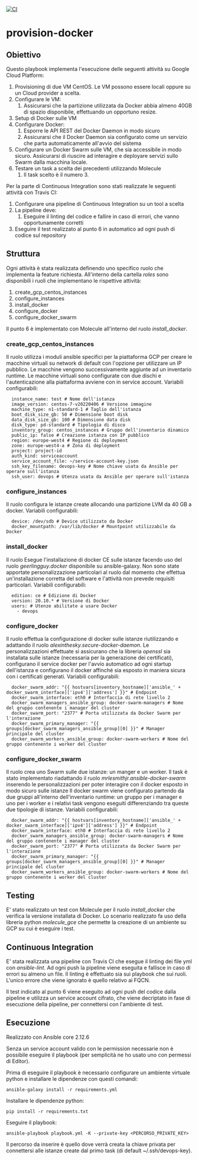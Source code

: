 [![CI](https://app.travis-ci.com/francesco-ferraris/provision-docker.svg?branch=travis-ci-dev)](https://app.travis-ci.com/francesco-ferraris/provision-docker)
# provision-docker

## Obiettivo

Questo playbook implementa l'esecuzione delle seguenti attività su Google Cloud Platform:
1. Provisioning di due VM CentOS. Le VM possono essere locali oppure su un
Cloud provider a scelta.
2. Configurare le VM:
   1. Assicurarsi che la partizione utilizzata da Docker abbia almeno 40GB di
   spazio disponibile, effettuando un opportuno resize.
3. Setup di Docker sulle VM
4. Configurare Docker:
   1. Esporre le API REST del Docker Daemon in modo sicuro
   2. Assicurarsi che il Docker Daemon sia configurato come un servizio che
   parta automaticamente all'avvio del sistema
5. Configurare un Docker Swarm sulle VM, che sia accessibile in modo sicuro.
Assicurarsi di riuscire ad interagire e deployare servizi sullo Swarm dalla
macchina locale.
6. Testare un task a scelta dei precedenti utilizzando Molecule
   1. Il task scelto è il numero 3.

Per la parte di Continuous Integration sono stati realizzate le seguenti attività con Travis CI:
1. Configurare una pipeline di Continuous Integration su un tool a scelta
2. La pipeline deve: 
   1. Eseguire il linting del codice e fallire in caso di errori, che vanno
   opportunamente corretti
3. Eseguire il test realizzato al punto 6 in automatico ad ogni push di codice
sul repository

## Struttura

Ogni attività è stata realizzata definendo uno specifico ruolo che implementa la feature richiesta.
All'interno della cartella _roles_ sono disponibili i ruoli che implementano le rispettive attività:
1. create_gcp_centos_instances
2. configure_instances
3. install_docker
4. configure_docker
5. configure_docker_swarm

Il punto 6 è implementato con Molecule all'interno del ruolo _install_docker_.

### create_gcp_centos_instances

Il ruolo utilizza i moduli ansible specifici per la piattaforma GCP per creare le macchine
virtuali su network di default con l'opzione per utilizzare un IP pubblico. Le macchine vengono successivamente aggiunte
ad un inventario runtime.
Le macchine virtuali sono configurate con due dischi e l'autenticazione alla piattaforma avviene con
in service account.
Variabili configurabili:

      instance_name: test # Nome dell'istanza
      image_version: centos-7-v20220406 # Versione immagine
      machine_type: n1-standard-1 # Taglio dell'istanza
      boot_disk_size_gb: 50 # Dimensione boot disk
      data_disk_size_gb: 100 # Dimensione data disk
      disk_type: pd-standard # Tipologia di disco
      inventory_group: centos_instances # Gruppo dell'inventario dinamico
      public_ip: false # Creazione istanza con IP pubblico
      region: europe-west4 # Regione di deployment
      zone: europe-west4-a # Zona di deployment
      project: project-id
      auth_kind: serviceaccount
      service_account_file: ~/service-account-key.json
      ssh_key_filename: devops-key # Nome chiave usata da Ansible per operare sull'istanza
      ssh_user: devops # Utenza usata da Ansible per operare sull'istanza

### configure_instances
Il ruolo configura le istanze create allocando una partizione LVM da 40 GB a docker.
Variabili configurabili:

      device: /dev/sdb # Device utilizzato da Docker
      docker_mountpath: /var/lib/docker # Mountpoint utilizzabile da Docker

### install_docker
Il ruolo Esegue l'installazione di docker CE sulle istanze facendo uso del ruolo _geerlingguy.docker_
disponibile su ansible-galaxy.
Non sono state apportate personalizzazione particolari al ruolo dal momento che effettua un'installazione
corretta del software e l'attività non prevede requisiti particolari.
Variabili configurabili:

      edition: ce # Edizione di Docker
      version: 20.10.* # Versione di Docker
      users: # Utenze abilitate a usare Docker
        - devops

### configure_docker
Il ruolo effettua la configurazione di docker sulle istanze riutilizzando e adattando il ruolo
_alexinthesky.secure-docker-daemon_. Le personalizzazioni effettuate si assicurano che la libreria 
_openssl_ sia installata sulle istanze (necessaria per la generazione dei certificati), configurano
il service docker per l'avvio automatico ad ogni startup dell'istanza e configurano il docker affinché
sia esposto in maniera sicura con i certificati generati.
Variabili configurabili:

      docker_swarm_addr: "{{ hostvars[inventory_hostname]['ansible_' + docker_swarm_interface]['ipv4']['address'] }}" # Endpoint
      docker_swarm_interface: eth0 # Interfaccia di rete livello 2
      docker_swarm_managers_ansible_group: docker-swarm-managers # Nome del gruppo contenente i manager del cluster
      docker_swarm_port: "2377" # Porta utilizzata da Docker Swarm per l'interazione
      docker_swarm_primary_manager: "{{ groups[docker_swarm_managers_ansible_group][0] }}" # Manager principale del cluster
      docker_swarm_workers_ansible_group: docker-swarm-workers # Nome del gruppo contenente i worker del cluster

### configure_docker_swarm
Il ruolo crea uno Swarm sulle due istanze: un manger e un worker.
Il task è stato implementato riadattando il ruolo _mrlesmithjr.ansible-docker-swarm_
inserendo le personalizzazioni per poter interagire con il docker esposto in modo sicuro sulle istanze
Il docker swarm viene configurato partendo da due gruppi all'interno dell'inventario runtime: un gruppo per
i manager e uno per i worker e i relativi task vengono eseguiti differenziando tra queste due
tipologie di istanze.
Variabili configurabili:

      docker_swarm_addr: "{{ hostvars[inventory_hostname]['ansible_' + docker_swarm_interface]['ipv4']['address'] }}" # Endpoint
      docker_swarm_interface: eth0 # Interfaccia di rete livello 2
      docker_swarm_managers_ansible_group: docker-swarm-managers # Nome del gruppo contenente i manager del cluster
      docker_swarm_port: "2377" # Porta utilizzata da Docker Swarm per l'interazione
      docker_swarm_primary_manager: "{{ groups[docker_swarm_managers_ansible_group][0] }}" # Manager principale del cluster
      docker_swarm_workers_ansible_group: docker-swarm-workers # Nome del gruppo contenente i worker del cluster

## Testing
E' stato realizzato un test con Molecule per il ruolo _install_docker_ che verifica la versione installata
di Docker. Lo scenario realizzato fa uso della libreria python _molecule_gce_ che permette 
la creazione di un ambiente su GCP su cui è eseguire i test.

## Continuous Integration
E' stata realizzata una pipeline con Travis CI che esegue il linting dei file yml con _ansible-lint_.
Ad ogni push la pipeline viene eseguita e fallisce in caso di errori su almeno un file.
Il linting è effettuato sia sui playbook che sui ruoli.
L'unico errore che viene ignorato è quello relativo ai FQCN.

Il test indicato al punto 6 viene eseguito ad ogni push del codice dalla pipeline e utilizza
un service account cifrato, che viene decriptato in fase di esecuzione della pipeline, per
connettersi con l'ambiente di test.

## Esecuzione
Realizzato con Ansible core 2.12.6

Senza un service account valido con le permission necessarie non è possibile eseguire il playbook (per semplicità ne ho usato uno con permessi di Editor).

Prima di eseguire il playbook è necessario configurare un ambiente virtuale
python e installare le dipendenze con questi comandi:

    ansible-galaxy install -r requirements.yml

Installare le dipendenze python:

    pip install -r requirements.txt

Eseguire il playbook:

    ansible-playbook playbook.yml -K --private-key <PERCORSO_PRIVATE_KEY>

Il percorso da inserire è quello dove verrà creata la chiave privata per connettersi alle istanze
create dal primo task (di default ~/.ssh/devops-key).
